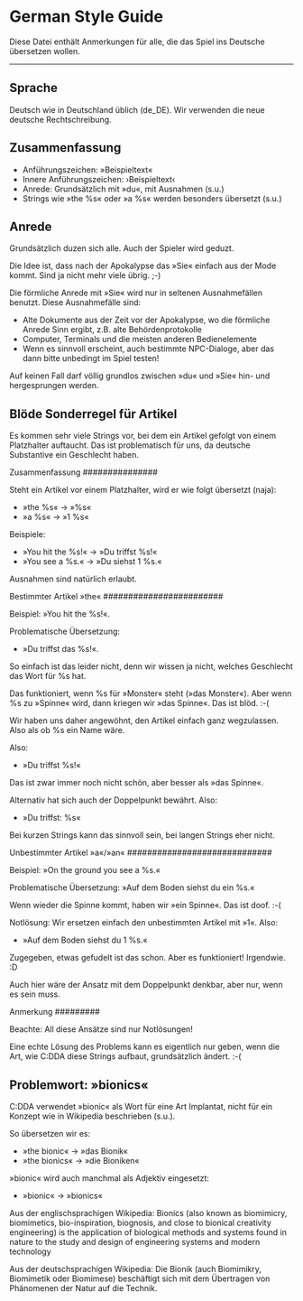 # German Style Guide

Diese Datei enthält Anmerkungen für alle, die das Spiel ins Deutsche übersetzen wollen.

---

## Sprache

Deutsch wie in Deutschland üblich (de_DE). Wir verwenden die neue deutsche Rechtschreibung.

## Zusammenfassung

- Anführungszeichen: »Beispieltext«
- Innere Anführungszeichen: ›Beispieltext‹
- Anrede: Grundsätzlich mit »du«, mit Ausnahmen (s.u.)
- Strings wie »the %s« oder »a %s« werden besonders übersetzt (s.u.)

## Anrede

Grundsätzlich duzen sich alle. Auch der Spieler wird geduzt.

Die Idee ist, dass nach der Apokalypse das »Sie« einfach aus der Mode kommt. Sind ja nicht mehr
viele übrig. ;-)

Die förmliche Anrede mit »Sie« wird nur in seltenen Ausnahmefällen benutzt. Diese Ausnahmefälle
sind:

- Alte Dokumente aus der Zeit vor der Apokalypse, wo die förmliche Anrede Sinn ergibt, z.B. alte
  Behördenprotokolle
- Computer, Terminals und die meisten anderen Bedienelemente
- Wenn es sinnvoll erscheint, auch bestimmte NPC-Dialoge, aber das dann bitte unbedingt im Spiel
  testen!

Auf keinen Fall darf völlig grundlos zwischen »du« und »Sie« hin- und hergesprungen werden.

## Blöde Sonderregel für Artikel

Es kommen sehr viele Strings vor, bei dem ein Artikel gefolgt von einem Platzhalter auftaucht. Das
ist problematisch für uns, da deutsche Substantive ein Geschlecht haben.

Zusammenfassung ###############

Steht ein Artikel vor einem Platzhalter, wird er wie folgt übersetzt (naja):

- »the %s« → »%s«
- »a %s« → »1 %s«

Beispiele:

- »You hit the %s!« → »Du triffst %s!«
- »You see a %s.« → »Du siehst 1 %s.«

Ausnahmen sind natürlich erlaubt.

Bestimmter Artikel »the« ########################

Beispiel: »You hit the %s!«.

Problematische Übersetzung:

- »Du triffst das %s!«.

So einfach ist das leider nicht, denn wir wissen ja nicht, welches Geschlecht das Wort für %s hat.

Das funktioniert, wenn %s für »Monster« steht (»das Monster«). Aber wenn %s zu »Spinne« wird, dann
kriegen wir »das Spinne«. Das ist blöd. :-(

Wir haben uns daher angewöhnt, den Artikel einfach ganz wegzulassen. Also als ob %s ein Name wäre.

Also:

- »Du triffst %s!«

Das ist zwar immer noch nicht schön, aber besser als »das Spinne«.

Alternativ hat sich auch der Doppelpunkt bewährt. Also:

- »Du triffst: %s«

Bei kurzen Strings kann das sinnvoll sein, bei langen Strings eher nicht.

Unbestimmter Artikel »a«/»an« #############################

Beispiel: »On the ground you see a %s.«

Problematische Übersetzung: »Auf dem Boden siehst du ein %s.«

Wenn wieder die Spinne kommt, haben wir »ein Spinne«. Das ist doof. :-(

Notlösung: Wir ersetzen einfach den unbestimmten Artikel mit »1«. Also:

- »Auf dem Boden siehst du 1 %s.«

Zugegeben, etwas gefudelt ist das schon. Aber es funktioniert! Irgendwie. :D

Auch hier wäre der Ansatz mit dem Doppelpunkt denkbar, aber nur, wenn es sein muss.

Anmerkung #########

Beachte: All diese Ansätze sind nur Notlösungen!

Eine echte Lösung des Problems kann es eigentlich nur geben, wenn die Art, wie C:DDA diese Strings
aufbaut, grundsätzlich ändert. :-(

## Problemwort: »bionics«

C:DDA verwendet »bionic« als Wort für eine Art Implantat, nicht für ein Konzept wie in Wikipedia
beschrieben (s.u.).

So übersetzen wir es:

- »the bionic« → »das Bionik«
- »the bionics« → »die Bioniken«

»bionic« wird auch manchmal als Adjektiv eingesetzt:

- »bionic« → »bionics«

Aus der englischsprachigen Wikipedia: Bionics (also known as biomimicry, biomimetics,
bio-inspiration, biognosis, and close to bionical creativity engineering) is the application of
biological methods and systems found in nature to the study and design of engineering systems and
modern technology

Aus der deutschsprachigen Wikipedia: Die Bionik (auch Biomimikry, Biomimetik oder Biomimese)
beschäftigt sich mit dem Übertragen von Phänomenen der Natur auf die Technik.
